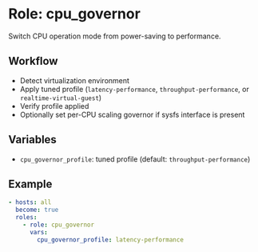 # Role: cpu_governor

Switch CPU operation mode from power-saving to performance.

## Workflow

- Detect virtualization environment
- Apply tuned profile (`latency-performance`, `throughput-performance`, or `realtime-virtual-guest`)
- Verify profile applied
- Optionally set per-CPU scaling governor if sysfs interface is present

## Variables

- `cpu_governor_profile`: tuned profile (default: `throughput-performance`)

## Example

```yaml
- hosts: all
  become: true
  roles:
    - role: cpu_governor
      vars:
        cpu_governor_profile: latency-performance
